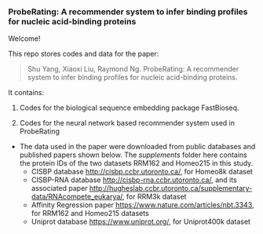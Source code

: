 ### ProbeRating: A recommender system to infer binding profiles for nucleic acid-binding proteins

Welcome!

This repo stores codes and data for the paper:
> Shu Yang, Xiaoxi Liu, Raymond Ng. ProbeRating: A recommender system to infer binding profiles for nucleic acid-binding proteins. 

It contains: 

1. Codes for the biological sequence embedding package FastBioseq.

2. Codes for the neural network based recommender system used in ProbeRating
* The data used in the paper were downloaded from public databases and published papers shown below. The *supplements* folder here contains the protein IDs of the two datasets RRM162 and Homeo215 in this study.
   * CISBP database <http://cisbp.ccbr.utoronto.ca/>, for Homeo8k dataset
   * CISBP-RNA database <http://cisbp-rna.ccbr.utoronto.ca/>, and its associated paper <http://hugheslab.ccbr.utoronto.ca/supplementary-data/RNAcompete_eukarya/>, for RRM3k dataset
   * Affinity Regression paper <https://www.nature.com/articles/nbt.3343>, for RRM162 and Homeo215 datasets
   * Uniprot database <https://www.uniprot.org/>, for Uniprot400k dataset



